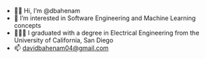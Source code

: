- 👋🏽 Hi, I’m @dbahenam
- 👀 I’m interested in Software Engineering and Machine Learning concepts
- 👨🏽‍💻 I graduated with a degree in Electrical Engineering from the University of California, San Diego
- 📫 davidbahenam04@gmail.com

<!---
dbahenam/dbahenam is a ✨ special ✨ repository because its `README.md` (this file) appears on your GitHub profile.
You can click the Preview link to take a look at your changes.
--->
